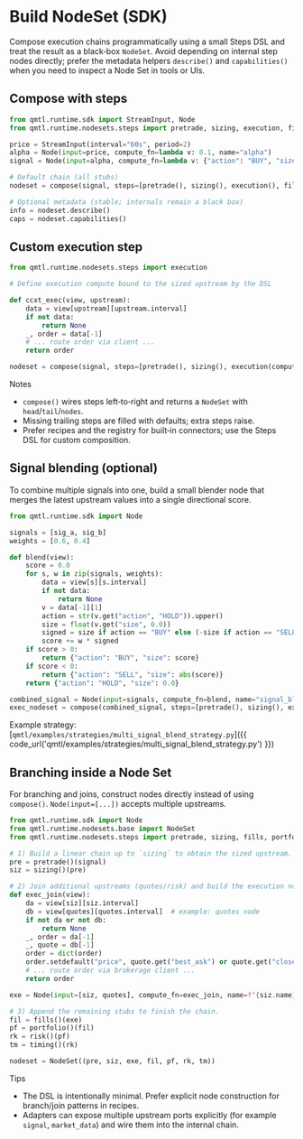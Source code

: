 # Build NodeSet (SDK)

Compose execution chains programmatically using a small Steps DSL and treat the result as a black‑box `NodeSet`.
Avoid depending on internal step nodes directly; prefer the metadata helpers
`describe()` and `capabilities()` when you need to inspect a Node Set in tools
or UIs.

## Compose with steps

```python
from qmtl.runtime.sdk import StreamInput, Node
from qmtl.runtime.nodesets.steps import pretrade, sizing, execution, fills, portfolio, risk, timing, compose

price = StreamInput(interval="60s", period=2)
alpha = Node(input=price, compute_fn=lambda v: 0.1, name="alpha")
signal = Node(input=alpha, compute_fn=lambda v: {"action": "BUY", "size": 1, "symbol": "BTC/USDT"})

# Default chain (all stubs)
nodeset = compose(signal, steps=[pretrade(), sizing(), execution(), fills(), portfolio(), risk(), timing()])

# Optional metadata (stable; internals remain a black box)
info = nodeset.describe()
caps = nodeset.capabilities()
```

## Custom execution step

```python
from qmtl.runtime.nodesets.steps import execution

# Define execution compute bound to the sized upstream by the DSL

def ccxt_exec(view, upstream):
    data = view[upstream][upstream.interval]
    if not data:
        return None
    _, order = data[-1]
    # ... route order via client ...
    return order

nodeset = compose(signal, steps=[pretrade(), sizing(), execution(compute_fn=ccxt_exec), fills(), portfolio(), risk(), timing()])
```

Notes
- `compose()` wires steps left‑to‑right and returns a `NodeSet` with `head`/`tail`/`nodes`.
- Missing trailing steps are filled with defaults; extra steps raise.
- Prefer recipes and the registry for built‑in connectors; use the Steps DSL for custom composition.

## Signal blending (optional)

To combine multiple signals into one, build a small blender node that merges
the latest upstream values into a single directional score.

```python
from qmtl.runtime.sdk import Node

signals = [sig_a, sig_b]
weights = [0.6, 0.4]

def blend(view):
    score = 0.0
    for s, w in zip(signals, weights):
        data = view[s][s.interval]
        if not data:
            return None
        v = data[-1][1]
        action = str(v.get("action", "HOLD")).upper()
        size = float(v.get("size", 0.0))
        signed = size if action == "BUY" else (-size if action == "SELL" else 0.0)
        score += w * signed
    if score > 0:
        return {"action": "BUY", "size": score}
    if score < 0:
        return {"action": "SELL", "size": abs(score)}
    return {"action": "HOLD", "size": 0.0}

combined_signal = Node(input=signals, compute_fn=blend, name="signal_blend", interval=sig_a.interval, period=1)
exec_nodeset = compose(combined_signal, steps=[pretrade(), sizing(), execution(), fills(), portfolio(), risk(), timing()])
```

Example strategy: [`qmtl/examples/strategies/multi_signal_blend_strategy.py`]({{ code_url('qmtl/examples/strategies/multi_signal_blend_strategy.py') }})

## Branching inside a Node Set

For branching and joins, construct nodes directly instead of using `compose()`.
`Node(input=[...])` accepts multiple upstreams.

```python
from qmtl.runtime.sdk import Node
from qmtl.runtime.nodesets.base import NodeSet
from qmtl.runtime.nodesets.steps import pretrade, sizing, fills, portfolio, risk, timing

# 1) Build a linear chain up to `sizing` to obtain the sized upstream.
pre = pretrade()(signal)
siz = sizing()(pre)

# 2) Join additional upstreams (quotes/risk) and build the execution node.
def exec_join(view):
    da = view[siz][siz.interval]
    db = view[quotes][quotes.interval]  # example: quotes node
    if not da or not db:
        return None
    _, order = da[-1]
    _, quote = db[-1]
    order = dict(order)
    order.setdefault("price", quote.get("best_ask") or quote.get("close"))
    # ... route order via brokerage client ...
    return order

exe = Node(input=[siz, quotes], compute_fn=exec_join, name=f"{siz.name}_exec", interval=siz.interval, period=1)

# 3) Append the remaining stubs to finish the chain.
fil = fills()(exe)
pf = portfolio()(fil)
rk = risk()(pf)
tm = timing()(rk)

nodeset = NodeSet((pre, siz, exe, fil, pf, rk, tm))
```

Tips
- The DSL is intentionally minimal. Prefer explicit node construction for
  branch/join patterns in recipes.
- Adapters can expose multiple upstream ports explicitly (for example `signal`,
  `market_data`) and wire them into the internal chain.
